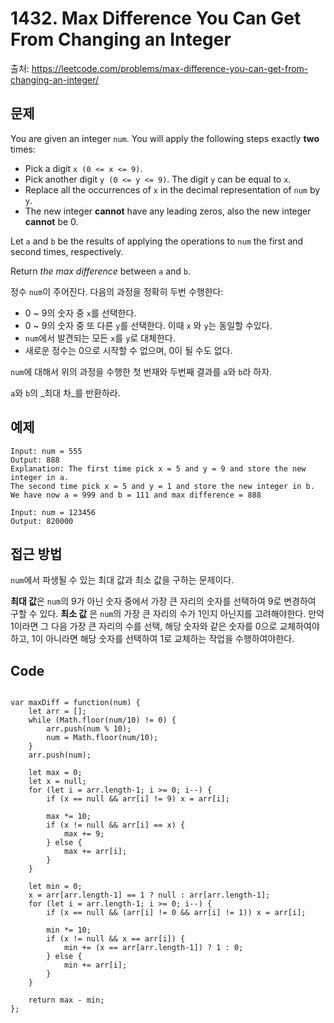 # 1432. Max Difference You Can Get From Changing an Integer
출처: https://leetcode.com/problems/max-difference-you-can-get-from-changing-an-integer/

## 문제

You are given an integer  `num`. You will apply the following steps exactly  **two**  times:

-   Pick a digit  `x (0 <= x <= 9)`.
-   Pick another digit  `y (0 <= y <= 9)`. The digit  `y`  can be equal to  `x`.
-   Replace all the occurrences of  `x`  in the decimal representation of  `num`  by  `y`.
-   The new integer  **cannot**  have any leading zeros, also the new integer  **cannot**  be 0.

Let  `a` and  `b` be the results of applying the operations to  `num`  the first and second times, respectively.

Return  _the max difference_  between  `a`  and  `b`.

정수 `num`이 주어진다.  다음의 과정을 정확히 두번 수행한다:

- 0 ~ 9의 숫자 중 `x`를 선택한다.
- 0 ~ 9의 숫자 중 또 다른 `y`를 선택한다. 이때 `x` 와 `y`는 동일할 수있다.
- `num`에서 발견되는 모든 `x`를 `y`로 대체한다.
- 새로운 정수는 0으로 시작할 수 없으며, 0이 될 수도 없다.

`num`에 대해서 위의 과정을 수행한 첫 번재와 두번째 결과를 `a`와 `b`라 하자.

`a`와 `b`의 _최대 차_를 반환하라.

## 예제
```
Input: num = 555
Output: 888
Explanation: The first time pick x = 5 and y = 9 and store the new integer in a.
The second time pick x = 5 and y = 1 and store the new integer in b.
We have now a = 999 and b = 111 and max difference = 888
```
```
Input: num = 123456
Output: 820000
```

## 접근 방법

`num`에서 파생될 수 있는 최대 값과 최소 값을 구하는 문제이다.

**최대 값**은 `num`의 9가 아닌 숫자 중에서 가장 큰 자리의 숫자를 선택하여 9로 변경하여 구할 수 있다. **최소 값** 은 `num`의 가장 큰 자리의 수가 1인지 아닌지를 고려해야한다. 만약 1이라면 그 다음 가장 큰 자리의 수를 선택, 해당 숫자와 같은 숫자를 0으로 교체하여야하고, 1이 아니라면 해당 숫자를 선택하여 1로 교체하는 작업을 수행하여야한다.

## Code

<pre>
<code>
var maxDiff = function(num) {
    let arr = [];
    while (Math.floor(num/10) != 0) {
        arr.push(num % 10);
        num = Math.floor(num/10);
    }
    arr.push(num);
    
    let max = 0;
    let x = null;
    for (let i = arr.length-1; i >= 0; i--) {
        if (x == null && arr[i] != 9) x = arr[i];
        
        max *= 10;
        if (x != null && arr[i] == x) {
            max += 9;
        } else {
            max += arr[i];
        }
    }
    
    let min = 0;
    x = arr[arr.length-1] == 1 ? null : arr[arr.length-1];
    for (let i = arr.length-1; i >= 0; i--) {
        if (x == null && (arr[i] != 0 && arr[i] != 1)) x = arr[i];
        
        min *= 10;
        if (x != null && x == arr[i]) {
            min += (x == arr[arr.length-1]) ? 1 : 0;
        } else {
            min += arr[i];
        }
    }
    
    return max - min;
};
</code>
</pre>

